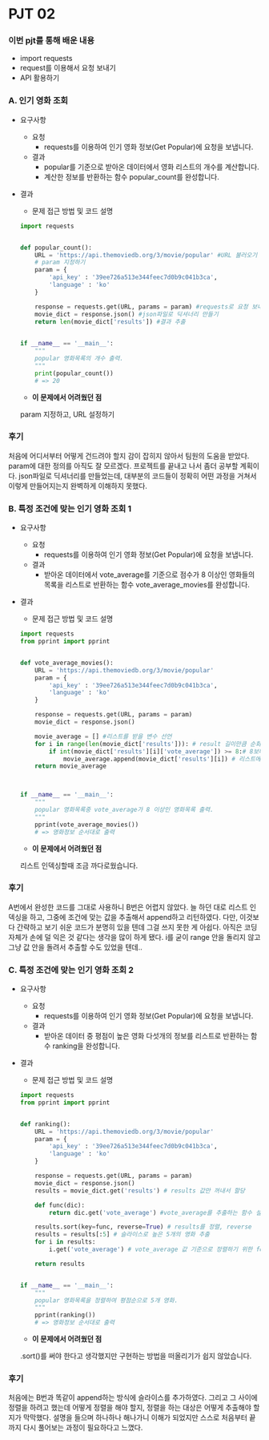 # PJT 02

### 이번 pjt를 통해 배운 내용

- import requests
- request를 이용해서 요청 보내기
- API 활용하기



### A. 인기 영화 조회

- 요구사항

  - 요청
    - requests를 이용하여 인기 영화 정보(Get Popular)에 요청을 보냅니다.
  - 결과
    - popular를 기준으로 받아온 데이터에서 영화 리스트의 개수를 계산합니다.
    - 계산한 정보를 반환하는 함수 popular_count를 완성합니다.

- 결과

  - 문제 접근 방법 및 코드 설명

  ```python
  import requests
  
  
  def popular_count():
      URL = 'https://api.themoviedb.org/3/movie/popular' #URL 불러오기
      # param 지정하기
      param = {
          'api_key' : '39ee726a513e344feec7d0b9c041b3ca', 
          'language' : 'ko'
      }
  
      response = requests.get(URL, params = param) #requests로 요청 보내기
      movie_dict = response.json() #json파일로 딕셔너리 만들기
      return len(movie_dict['results']) #결과 추출
      
  
  if __name__ == '__main__':
      """
      popular 영화목록의 개수 출력.
      """
      print(popular_count())
      # => 20
  
  ```

  

  

  - **이 문제에서 어려웠던 점**

  param 지정하고, URL 설정하기



### 후기

처음에 어디서부터 어떻게 건드려야 할지 감이 잡히지 않아서 팀원의 도움을 받았다. param에 대한 정의를 아직도 잘 모르겠다. 프로젝트를 끝내고 나서 좀더 공부할 계획이다. json파일로 딕셔너리를 만들었는데, 대부분의 코드들이 정확히 어떤 과정을 거쳐서 이렇게 만들어지는지 완벽하게 이해하지 못했다.



### B. 특정 조건에 맞는 인기 영화 조회 1

- 요구사항

  - 요청
    - requests를 이용하여 인기 영화 정보(Get Popular)에 요청을 보냅니다.
  - 결과
    -  받아온 데이터에서 vote_average를 기준으로 점수가 8 이상인 영화들의 목록을 리스트로 반환하는 함수 vote_average_movies를 완성합니다.

- 결과

  - 문제 접근 방법 및 코드 설명

  ```python
  import requests
  from pprint import pprint
  
  
  def vote_average_movies():
      URL = 'https://api.themoviedb.org/3/movie/popular'
      param = {
          'api_key' : '39ee726a513e344feec7d0b9c041b3ca', 
          'language' : 'ko'
      }
  
      response = requests.get(URL, params = param)
      movie_dict = response.json()
  
      movie_average = [] #리스트를 받을 변수 선언
      for i in range(len(movie_dict['results'])): # result 길이만큼 순회하는 i 설정
          if int(movie_dict['results'][i]['vote_average']) >= 8:# 8보다 큰 값 추출
              movie_average.append(movie_dict['results'][i]) # 리스트에 append
      return movie_average
  
  
  
  if __name__ == '__main__':
      """
      popular 영화목록중 vote_average가 8 이상인 영화목록 출력.
      """
      pprint(vote_average_movies())
      # => 영화정보 순서대로 출력
  ```

  

  - **이 문제에서 어려웠던 점**

  리스트 인덱싱할때 조금 까다로웠습니다.

  

### 후기

A번에서 완성한 코드를 그대로 사용하니 B번은 어렵지 않았다. 늘 하던 대로 리스트 인덱싱을 하고, 그중에 조건에 맞는 값을 추출해서 append하고 리턴하였다. 다만, 이것보다 간략하고 보기 쉬운 코드가 분명히 있을 텐데 그걸 쓰지 못한 게 아쉽다. 아직은 코딩 자체가 손에 덜 익은 것 같다는 생각을 많이 하게 됐다. i를 굳이 range 안을 돌리지 않고 그냥 값 안을 돌려서 추출할 수도 있었을 텐데.. 



### C. 특정 조건에 맞는 인기 영화 조회 2

- 요구사항

  - 요청
    - requests를 이용하여 인기 영화 정보(Get Popular)에 요청을 보냅니다.
  - 결과
    - 받아온 데이터 중 평점이 높은 영화 다섯개의 정보를 리스트로 반환하는 함수 ranking을 완성합니다.

- 결과

  - 문제 접근 방법 및 코드 설명

  ```python
  import requests
  from pprint import pprint
  
  
  def ranking():
      URL = 'https://api.themoviedb.org/3/movie/popular'
      param = {
          'api_key' : '39ee726a513e344feec7d0b9c041b3ca', 
          'language' : 'ko'
      }
  
      response = requests.get(URL, params = param)
      movie_dict = response.json() 
      results = movie_dict.get('results') # results 값만 꺼내서 할당
  
      def func(dic): 
          return dic.get('vote_average') #vote_average를 추출하는 함수 설정
  
      results.sort(key=func, reverse=True) # results를 정렬, reverse
      results = results[:5] # 슬라이스로 높은 5개의 영화 추출
      for i in results:
          i.get('vote_average') # vote_average 값 기준으로 정렬하기 위한 for문
  
      return results
  
  
  if __name__ == '__main__':
      """
      popular 영화목록을 정렬하여 평점순으로 5개 영화.
      """
      pprint(ranking())
      # => 영화정보 순서대로 출력
  
  ```

  

  - **이 문제에서 어려웠던 점**

  .sort()를 써야 한다고 생각했지만 구현하는 방법을 떠올리기가 쉽지 않았습니다.

  


### 후기

처음에는 B번과 똑같이 append하는 방식에 슬라이스를 추가하였다. 그리고 그 사이에 정렬을 하려고 했는데 어떻게 정렬을 해야 할지, 정렬을 하는 대상은 어떻게 추출해야 할지가 막막했다. 설명을 들으며 하나하나 해나가니 이해가 되었지만 스스로 처음부터 끝까지 다시 풀어보는 과정이 필요하다고 느꼈다.





